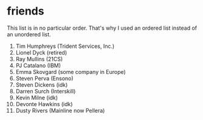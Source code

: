 # friends
This list is in no particular order. That's why I used an ordered
list instead of an unordered list.

1. Tim Humphreys (Trident Services, Inc.)
2. Lionel Dyck (retired)
3. Ray Mullins (21CS)
4. PJ Catalano (IBM)
5. Emma Skovgard (some company in Europe)
6. Steven Perva (Ensono)
7. Steven Dickens (idk)
8. Darren Surch (Interskill)
9. Kevin Milne (idk)
10. Devonte Hawkins (idk)
11. Dusty Rivers (Mainline now Pellera)
